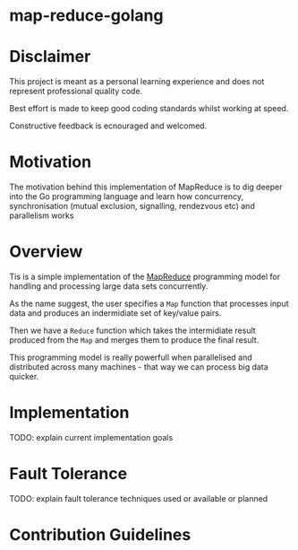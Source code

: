 # map-reduce-golang

# Disclaimer

This project is meant as a personal learning experience and does not represent professional quality code.

Best effort is made to keep good coding standards whilst working at speed.

Constructive feedback is ecnouraged and welcomed.

# Motivation

The motivation behind this implementation of MapReduce is to dig deeper into the Go programming language and learn how concurrency, synchronisation (mutual exclusion, signalling, rendezvous etc) and parallelism works

# Overview

Tis is a simple implementation of the [MapReduce](https://en.wikipedia.org/wiki/MapReduce) programming model for handling and processing large data sets concurrently.

As the name suggest, the user specifies a `Map` function that processes input data and produces an indermidiate set of key/value pairs.

Then we have a `Reduce` function which takes the intermidiate result produced from the `Map` and merges them to produce the final result.

This programming model is really powerfull when parallelised and distributed across many machines - that way we can process big data quicker.

# Implementation

TODO: explain current implementation goals

# Fault Tolerance

TODO: explain fault tolerance techniques used or available or planned

# Contribution Guidelines

